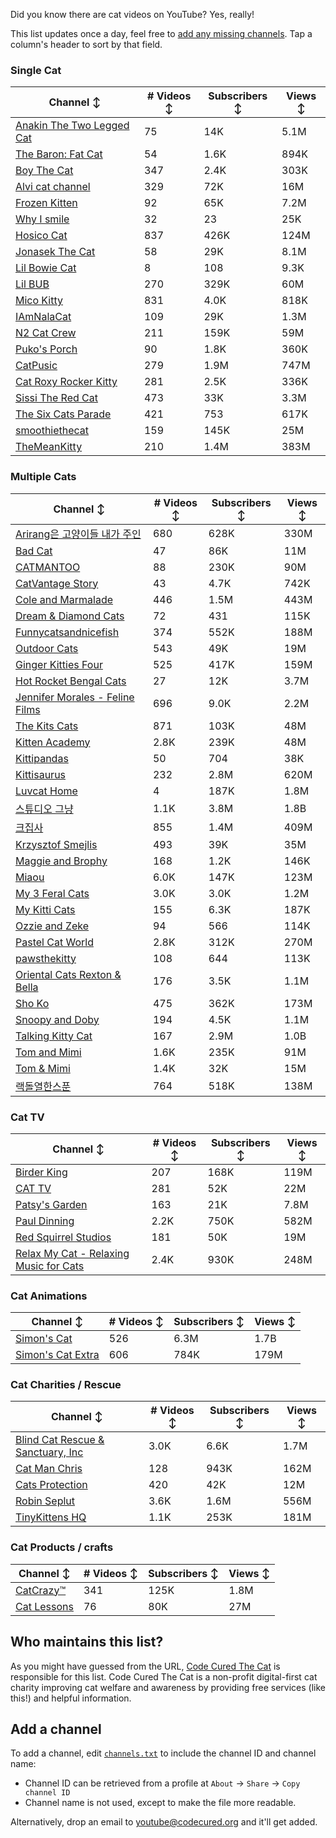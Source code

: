 Did you know there are cat videos on YouTube? Yes, really!

This list updates once a day, feel free to [add any missing channels](#add-a-channel). Tap a column's header to sort by that field.


### Single Cat

| Channel ↕ | # Videos ↕ | Subscribers ↕ | Views ↕ |
| --- | --- | --- | --- |
| [Anakin The Two Legged Cat](https://youtube.com/@anakintwolegs) | 75 | 14K | 5.1M |
| [The Baron: Fat Cat](https://youtube.com/@thebaronfatcat6603) | 54 | 1.6K | 894K |
| [Boy The Cat](https://youtube.com/@boythecat) | 347 | 2.4K | 303K |
| [Alvi cat channel](https://youtube.com/@alvicatchannel) | 329 | 72K | 16M |
| [Frozen Kitten](https://youtube.com/@frozenkitten) | 92 | 65K | 7.2M |
| [Why I smile](https://youtube.com/@whyismile) | 32 | 23 | 25K |
| [Hosico Cat](https://youtube.com/@hosico_cat) | 837 | 426K | 124M |
| [Jonasek The Cat](https://youtube.com/@jonasekthecat) | 58 | 29K | 8.1M |
| [Lil Bowie Cat](https://youtube.com/@lilbowiecat9121) | 8 | 108 | 9.3K |
| [Lil BUB](https://youtube.com/@lilbub) | 270 | 329K | 60M |
| [Mico Kitty](https://youtube.com/@micokitty) | 831 | 4.0K | 818K |
| [IAmNalaCat](https://youtube.com/@iamnalacat) | 109 | 29K | 1.3M |
| [N2 Cat Crew](https://youtube.com/@n2catcrew) | 211 | 159K | 59M |
| [Puko's Porch](https://youtube.com/@pukosporch) | 90 | 1.8K | 360K |
| [CatPusic](https://youtube.com/@catpusic) | 279 | 1.9M | 747M |
| [Cat Roxy Rocker Kitty](https://youtube.com/@rockerroxy) | 281 | 2.5K | 336K |
| [Sissi The Red Cat](https://youtube.com/@veterinarylife) | 473 | 33K | 3.3M |
| [The Six Cats Parade](https://youtube.com/@thesixcatsparade) | 421 | 753 | 617K |
| [smoothiethecat](https://youtube.com/@smoothiethecat) | 159 | 145K | 25M |
| [TheMeanKitty](https://youtube.com/@themeankitty) | 210 | 1.4M | 383M |

### Multiple Cats

| Channel ↕ | # Videos ↕ | Subscribers ↕ | Views ↕ |
| --- | --- | --- | --- |
| [Arirang은 고양이들 내가 주인](https://youtube.com/@아리랑은고양이들) | 680 | 628K | 330M |
| [Bad Cat](https://youtube.com/@badcattube) | 47 | 86K | 11M |
| [CATMANTOO](https://youtube.com/@catmantoo) | 88 | 230K | 90M |
| [CatVantage Story](https://youtube.com/@catvantagestory) | 43 | 4.7K | 742K |
| [Cole and Marmalade](https://youtube.com/@coleandmarmalade) | 446 | 1.5M | 443M |
| [Dream & Diamond Cats](https://youtube.com/@dreamdiamondcats) | 72 | 431 | 115K |
| [Funnycatsandnicefish](https://youtube.com/@funnycatsandnicefish) | 374 | 552K | 188M |
| [Outdoor Cats](https://youtube.com/@outdoorcatslife) | 543 | 49K | 19M |
| [Ginger Kitties Four](https://youtube.com/@gingerkittiesfour) | 525 | 417K | 159M |
| [Hot Rocket Bengal Cats](https://youtube.com/@hotrocketbengalcats) | 27 | 12K | 3.7M |
| [Jennifer Morales - Feline Films](https://youtube.com/@jennifermoralesfelinefilms) | 696 | 9.0K | 2.2M |
| [The Kits Cats](https://youtube.com/@drnworbskitscats) | 871 | 103K | 48M |
| [Kitten Academy](https://youtube.com/@kittenacademy) | 2.8K | 239K | 48M |
| [Kittipandas](https://youtube.com/@kittipandas) | 50 | 704 | 38K |
| [Kittisaurus](https://youtube.com/@kittisaurus) | 232 | 2.8M | 620M |
| [Luvcat Home](https://youtube.com/@claireluvcat) | 4 | 187K | 1.8M |
| [스튜디오 그냥](https://youtube.com/@studiognyang) | 1.1K | 3.8M | 1.8B |
| [크집사](https://youtube.com/@claire_luvcat) | 855 | 1.4M | 409M |
| [Krzysztof Smejlis](https://youtube.com/@bobonikita) | 493 | 39K | 35M |
| [Maggie and Brophy](https://youtube.com/@maggieandbrophy1327) | 168 | 1.2K | 146K |
| [Miaou](https://youtube.com/@miaou-cat) | 6.0K | 147K | 123M |
| [My 3 Feral Cats](https://youtube.com/@my3feralcats) | 3.0K | 3.0K | 1.2M |
| [My Kitti Cats](https://youtube.com/@mykitticats) | 155 | 6.3K | 187K |
| [Ozzie and Zeke](https://youtube.com/@ozzieandzeke) | 94 | 566 | 114K |
| [Pastel Cat World](https://youtube.com/@pastelcatworld) | 2.8K | 312K | 270M |
| [pawsthekitty](https://youtube.com/@pawsthekitty) | 108 | 644 | 113K |
| [Oriental Cats Rexton & Bella](https://youtube.com/@rextonorientalcat) | 176 | 3.5K | 1.1M |
| [Sho Ko](https://youtube.com/@shortyandkodi) | 475 | 362K | 173M |
| [Snoopy and Doby](https://youtube.com/@snoopyanddoby) | 194 | 4.5K | 1.1M |
| [Talking Kitty Cat](https://youtube.com/@stevecash83) | 167 | 2.9M | 1.0B |
| [Tom and Mimi](https://youtube.com/@tomandmimi) | 1.6K | 235K | 91M |
| [Tom & Mimi](https://youtube.com/@tom_and_mimi) | 1.4K | 32K | 15M |
| [랙돌열한스푼](https://youtube.com/@unboxingragdolls) | 764 | 518K | 138M |

### Cat TV

| Channel ↕ | # Videos ↕ | Subscribers ↕ | Views ↕ |
| --- | --- | --- | --- |
| [Birder King](https://youtube.com/@birderking) | 207 | 168K | 119M |
| [CAT TV](https://youtube.com/@cattvgames) | 281 | 52K | 22M |
| [Patsy's Garden](https://youtube.com/@patsysgarden) | 163 | 21K | 7.8M |
| [Paul Dinning](https://youtube.com/@pauldinningvideosforcats) | 2.2K | 750K | 582M |
| [Red Squirrel Studios](https://youtube.com/@redsquirrelstudios) | 181 | 50K | 19M |
| [Relax My Cat - Relaxing Music for Cats](https://youtube.com/@relaxmycat) | 2.4K | 930K | 248M |

### Cat Animations

| Channel ↕ | # Videos ↕ | Subscribers ↕ | Views ↕ |
| --- | --- | --- | --- |
| [Simon's Cat](https://youtube.com/@simonscat) | 526 | 6.3M | 1.7B |
| [Simon's Cat Extra](https://youtube.com/@simonscatextra) | 606 | 784K | 179M |

### Cat Charities / Rescue

| Channel ↕ | # Videos ↕ | Subscribers ↕ | Views ↕ |
| --- | --- | --- | --- |
| [Blind Cat Rescue & Sanctuary, Inc](https://youtube.com/@blindcatrescuesanctuary) | 3.0K | 6.6K | 1.7M |
| [Cat Man Chris](https://youtube.com/@catmanchrispoole) | 128 | 943K | 162M |
| [Cats Protection](https://youtube.com/@catsprotection) | 420 | 42K | 12M |
| [Robin Seplut](https://youtube.com/@robinseplut) | 3.6K | 1.6M | 556M |
| [TinyKittens HQ](https://youtube.com/@tinykittens) | 1.1K | 253K | 181M |

### Cat Products / crafts

| Channel ↕ | # Videos ↕ | Subscribers ↕ | Views ↕ |
| --- | --- | --- | --- |
| [CatCrazy™](https://youtube.com/@catcrazychannel) | 341 | 125K | 1.8M |
| [Cat Lessons](https://youtube.com/@catlessons) | 76 | 80K | 27M |


## Who maintains this list?

As you might have guessed from the URL, [Code Cured The Cat](https://codecured.org) is responsible for this list. Code Cured The Cat is a non-profit digital-first cat charity improving cat welfare and awareness by providing free services (like this!) and helpful information.

## Add a channel

To add a channel, edit [`channels.txt`](https://github.com/CodeCured/YouTubeIsForCats/blob/main/automation/channels.txt) to include the channel ID and channel name:
* Channel ID can be retrieved from a profile at `About` -> `Share` -> `Copy channel ID`
* Channel name is not used, except to make the file more readable.

Alternatively, drop an email to [youtube@codecured.org](mailto:youtube@codecured.org) and it'll get added.
